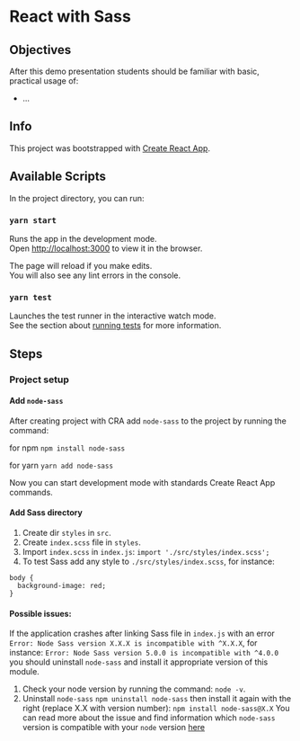# React with Sass

## Objectives

After this demo presentation students should be familiar with basic, practical usage of:

- ...

## Info

This project was bootstrapped with [Create React App](https://github.com/facebook/create-react-app).

## Available Scripts

In the project directory, you can run:

### `yarn start`

Runs the app in the development mode.<br />
Open [http://localhost:3000](http://localhost:3000) to view it in the browser.

The page will reload if you make edits.<br />
You will also see any lint errors in the console.

### `yarn test`

Launches the test runner in the interactive watch mode.<br />
See the section about [running tests](https://facebook.github.io/create-react-app/docs/running-tests) for more information.

## Steps

### Project setup

#### Add `node-sass`

After creating project with CRA add `node-sass` to the project by running the command:

for npm
`npm install node-sass`

for yarn
`yarn add node-sass`

Now you can start development mode with standards Create React App commands.

#### Add Sass directory

1. Create dir `styles` in `src`.
2. Create `index.scss` file in `styles`.
3. Import `index.scss` in `index.js`:
   `import './src/styles/index.scss';`
4. To test Sass add any style to `./src/styles/index.scss`, for instance:

```
body {
  background-image: red;
}
```

#### Possible issues:

If the application crashes after linking Sass file in `index.js` with an error `Error: Node Sass version X.X.X is incompatible with ^X.X.X`, for instance: `Error: Node Sass version 5.0.0 is incompatible with ^4.0.0` you should uninstall `node-sass` and install it appropriate version of this module.

1. Check your node version by running the command:
   `node -v`.
2. Uninstall `node-sass`
   `npm uninstall node-sass`
   then install it again with the right (replace X.X with version number):
   `npm install node-sass@X.X`
   You can read more about the issue and find information which `node-sass` version is compatible with your `node` version [here](https://stackoverflow.com/questions/64625050/error-node-sass-version-5-0-0-is-incompatible-with-4-0-0)
